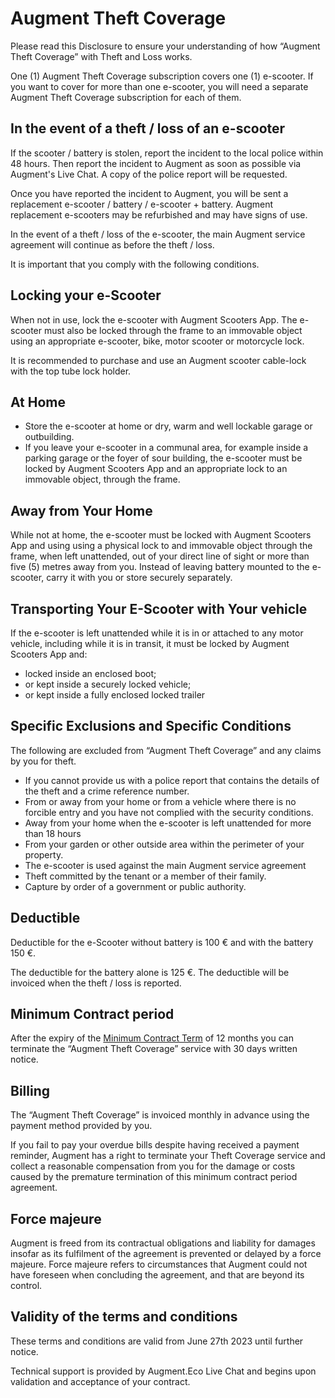 # Augment Theft Coverage

Please read this Disclosure to ensure your understanding of how “Augment Theft Coverage” with Theft and Loss works.

One (1) Augment Theft Coverage subscription covers one (1) e-scooter. If you want to cover for more than one e-scooter, you will need a separate Augment Theft Coverage subscription for each of them.

## In the event of a theft / loss of an e-scooter

If the scooter / battery is stolen, report the incident to the local police within 48 hours. Then report the incident to Augment as soon as possible via Augment's Live Chat. A copy of the police report will be requested.

Once you have reported the incident to Augment, you will be sent a replacement e-scooter / battery / e-scooter + battery. Augment replacement e-scooters may be refurbished and may have signs of use.

In the event of a theft / loss of the e-scooter, the main Augment service agreement will continue as before the theft / loss.

It is important that you comply with the following conditions.

## Locking your e-Scooter

When not in use, lock the e-scooter with Augment Scooters App. The e-scooter must also be locked through the frame to an immovable object using an appropriate e-scooter, bike, motor scooter or motorcycle lock.

It is recommended to purchase and use an Augment scooter cable-lock with the top tube lock holder.

## At Home

- Store the e-scooter at home or dry, warm and well lockable garage or outbuilding.
- If you leave your e-scooter in a communal area, for example inside a parking garage or the foyer of sour building, the e-scooter must be locked by Augment Scooters App and an appropriate lock to an immovable object, through the frame.

## Away from Your Home

While not at home, the e-scooter must be locked with Augment Scooters App and using using a physical lock to and immovable object through the frame, when left unattended, out of your direct line of sight or more than five (5) metres away from you. Instead of leaving battery mounted to the e-scooter, carry it with you or store securely separately.

## Transporting Your E-Scooter with Your vehicle

If the e-scooter is left unattended while it is in or attached to any motor vehicle, including while it is in transit, it must be locked by Augment Scooters App and:

- locked inside an enclosed boot;
- or kept inside a securely locked vehicle;
- or kept inside a fully enclosed locked trailer

## Specific Exclusions and Specific Conditions

The following are excluded from “Augment Theft Coverage” and any claims by you for theft.

- If you cannot provide us with a police report that contains the details of the theft and a crime reference number.
- From or away from your home or from a vehicle where there is no forcible entry and you have not complied with the security conditions.
- Away from your home when the e-scooter is left unattended for more than 18 hours
- From your garden or other outside area within the perimeter of your property.
- The e-scooter is used against the main Augment service agreement
- Theft committed by the tenant or a member of their family.
- Capture by order of a government or public authority.

## Deductible

Deductible for the e-Scooter without battery is 100 € and with the battery 150 €.

The deductible for the battery alone is 125 €. The deductible will be invoiced when the theft / loss is reported.

## Minimum Contract period

After the expiry of the [Minimum Contract Term](https://www.lawinsider.com/dictionary/minimum-contract-term) of 12 months you can terminate the “Augment Theft Coverage” service with 30 days written notice.

## Billing

The “Augment Theft Coverage” is invoiced monthly in advance using the payment method provided by you.

If you fail to pay your overdue bills despite having received a payment reminder, Augment has a right to terminate your Theft Coverage service and collect a reasonable compensation from you for the damage or costs caused by the premature termination of this minimum contract period agreement.

## Force majeure

Augment is freed from its contractual obligations and liability for damages insofar as its fulfilment of the agreement is prevented or delayed by a force majeure. Force majeure refers to circumstances that Augment could not have foreseen when concluding the agreement, and that are beyond its control.

## Validity of the terms and conditions

These terms and conditions are valid from June 27th 2023 until further notice.

Technical support is provided by Augment.Eco Live Chat and begins upon validation and acceptance of your contract.
